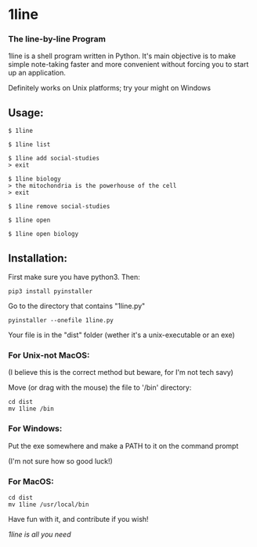 # 1line
### __The line-by-line Program__

1line is a shell program written in Python. It's main objective is to make simple note-taking faster and more convenient without forcing you to start up an application.

Definitely works on Unix platforms; try your might on Windows

## Usage:
```
$ 1line

$ 1line list

$ 1line add social-studies
> exit

$ 1line biology
> the mitochondria is the powerhouse of the cell
> exit

$ 1line remove social-studies

$ 1line open

$ 1line open biology
```


## Installation:
First make sure you have python3. Then:

```
pip3 install pyinstaller
```
Go to the directory that contains "1line.py"
```
pyinstaller --onefile 1line.py
```
Your file is in the "dist" folder (wether it's a unix-executable or an exe)

### For Unix-not MacOS:
(I believe this is the correct method but beware, for I'm not tech savy)

Move (or drag with the mouse) the file to '/bin' directory:
```
cd dist
mv 1line /bin
```

### For Windows:
Put the exe somewhere and make a PATH to it on the command prompt

(I'm not sure how so good luck!)

### For MacOS:
```
cd dist
mv 1line /usr/local/bin
```

Have fun with it, and contribute if you wish!

*1line is all you need*

